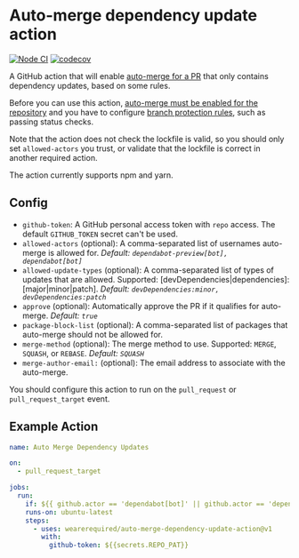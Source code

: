 # Auto-merge dependency update action

[![Node CI](https://github.com/wearerequired/auto-merge-dependency-update-action/actions/workflows/nodejs.yml/badge.svg)](https://github.com/wearerequired/auto-merge-dependency-update-action/actions/workflows/nodejs.yml)
[![codecov](https://codecov.io/gh/wearerequired/auto-merge-dependency-update-action/branch/main/graph/badge.svg)](https://codecov.io/gh/wearerequired/auto-merge-dependency-update-action)

A GitHub action that will enable [auto-merge for a PR](https://docs.github.com/en/github/collaborating-with-issues-and-pull-requests/automatically-merging-a-pull-request) that only contains dependency updates, based on some rules.

Before you can use this action, [auto-merge must be enabled for the repository](https://docs.github.com/en/github/administering-a-repository/managing-auto-merge-for-pull-requests-in-your-repository) and you have to configure [branch protection rules](https://docs.github.com/en/github/administering-a-repository/managing-a-branch-protection-rule), such as passing status checks.

Note that the action does not check the lockfile is valid, so you should only set `allowed-actors` you trust, or validate that the lockfile is correct in another required action.

The action currently supports npm and yarn.

## Config

- `github-token`: A GitHub personal access token with `repo` access. The default `GITHUB_TOKEN` secret can't be used.
- `allowed-actors` (optional): A comma-separated list of usernames auto-merge is allowed for. _Default: `dependabot-preview[bot], dependabot[bot]`_
- `allowed-update-types` (optional): A comma-separated list of types of updates that are allowed. Supported: [devDependencies|dependencies]:[major|minor|patch]. _Default: `devDependencies:minor, devDependencies:patch`_
- `approve` (optional): Automatically approve the PR if it qualifies for auto-merge. _Default: `true`_
- `package-block-list` (optional): A comma-separated list of packages that auto-merge should not be allowed for.
- `merge-method` (optional): The merge method to use. Supported: `MERGE`, `SQUASH`, or `REBASE`. _Default: `SQUASH`_
- `merge-author-email:` (optional): The email address to associate with the auto-merge.

You should configure this action to run on the `pull_request` or `pull_request_target` event.

## Example Action

```yaml
name: Auto Merge Dependency Updates

on:
  - pull_request_target

jobs:
  run:
    if: ${{ github.actor == 'dependabot[bot]' || github.actor == 'dependabot-preview[bot]' }}
    runs-on: ubuntu-latest
    steps:
      - uses: wearerequired/auto-merge-dependency-update-action@v1
        with:
          github-token: ${{secrets.REPO_PAT}}
```
